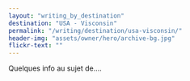 ```yaml
---
layout: "writing_by_destination"
destination: "USA - Visconsin"
permalink: "/writing/destination/usa-visconsin/"
header-img: "assets/owner/hero/archive-bg.jpg"
flickr-text: ""
---
```


Quelques info au sujet de....